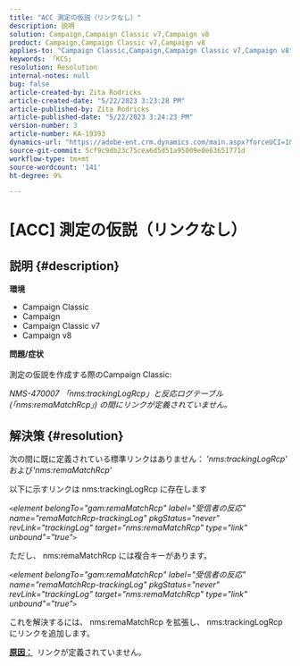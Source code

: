 ```yaml
---
title: "ACC 測定の仮説（リンクなし）"
description: 説明
solution: Campaign,Campaign Classic v7,Campaign v8
product: Campaign,Campaign Classic v7,Campaign v8
applies-to: "Campaign Classic,Campaign,Campaign Classic v7,Campaign v8"
keywords: 「KCS」
resolution: Resolution
internal-notes: null
bug: false
article-created-by: Zita Rodricks
article-created-date: "5/22/2023 3:23:28 PM"
article-published-by: Zita Rodricks
article-published-date: "5/22/2023 3:24:23 PM"
version-number: 3
article-number: KA-19393
dynamics-url: "https://adobe-ent.crm.dynamics.com/main.aspx?forceUCI=1&pagetype=entityrecord&etn=knowledgearticle&id=94cd3699-b4f8-ed11-8849-6045bd006239"
source-git-commit: 5cf9c9db23c75cea6d5d51a95009e0e63651771d
workflow-type: tm+mt
source-wordcount: '141'
ht-degree: 9%

---
```


# [ACC] 測定の仮説（リンクなし）

## 説明 {#description}

<b>環境</b>
- Campaign Classic
- Campaign
- Campaign Classic v7
- Campaign v8

<b>問題/症状</b><br><br>測定の仮説を作成する際のCampaign Classic:

*NMS-470007 「nms:trackingLogRcp」と反応ログテーブル (「nms:remaMatchRcp」) の間にリンクが定義されていません。*

## 解決策 {#resolution}


次の間に既に定義されている標準リンクはありません： *&#39;nms:trackingLogRcp&#39;*&#x200B;および&#x200B;*&#39;nms:remaMatchRcp&#39;*

以下に示すリンクは nms:trackingLogRcp に存在します

*`<`element belongTo=&quot;gam:remaMatchRcp&quot; label=&quot;受信者の反応&quot; name=&quot;remaMatchRcp-trackingLog&quot; pkgStatus=&quot;never&quot; revLink=&quot;trackingLog&quot; target=&quot;nms:remaMatchRcp&quot; type=&quot;link&quot; unbound&quot;=&quot;true&quot;`>`*

ただし、 nms:remaMatchRcp には複合キーがあります。

*`<`element belongTo=&quot;gam:remaMatchRcp&quot; label=&quot;受信者の反応&quot; name=&quot;remaMatchRcp-trackingLog&quot; pkgStatus=&quot;never&quot; revLink=&quot;trackingLog&quot; target=&quot;nms:remaMatchRcp&quot; type=&quot;link&quot; unbound&quot;=&quot;true&quot;`>`*

これを解決するには、 nms:remaMatchRcp を拡張し、 nms:trackingLogRcp にリンクを追加します。



<b><u>原因：</u></b>  リンクが定義されていません。
